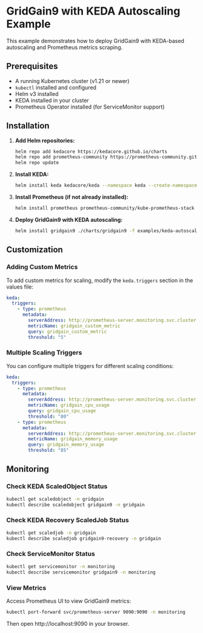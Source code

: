 # GridGain9 with KEDA Autoscaling Example

This example demonstrates how to deploy GridGain9 with KEDA-based autoscaling and Prometheus metrics scraping.

## Prerequisites

- A running Kubernetes cluster (v1.21 or newer)
- `kubectl` installed and configured
- Helm v3 installed
- KEDA installed in your cluster
- Prometheus Operator installed (for ServiceMonitor support)

## Installation

1. **Add Helm repositories:**
   ```bash
   helm repo add kedacore https://kedacore.github.io/charts
   helm repo add prometheus-community https://prometheus-community.github.io/helm-charts
   helm repo update
   ```

2. **Install KEDA:**
   ```bash
   helm install keda kedacore/keda --namespace keda --create-namespace
   ```

3. **Install Prometheus (if not already installed):**
   ```bash
   helm install prometheus prometheus-community/kube-prometheus-stack --namespace monitoring --create-namespace
   ```

4. **Deploy GridGain9 with KEDA autoscaling:**
   ```bash
   helm install gridgain9 ./charts/gridgain9 -f examples/keda-autoscaling/values.yaml --namespace gridgain --create-namespace
   ```

## Customization

### Adding Custom Metrics

To add custom metrics for scaling, modify the `keda.triggers` section in the values file:

```yaml
keda:
  triggers:
    - type: prometheus
      metadata:
        serverAddress: http://prometheus-server.monitoring.svc.cluster.local:9090
        metricName: gridgain_custom_metric
        query: gridgain_custom_metric
        threshold: "5"
```

### Multiple Scaling Triggers

You can configure multiple triggers for different scaling conditions:

```yaml
keda:
  triggers:
    - type: prometheus
      metadata:
        serverAddress: http://prometheus-server.monitoring.svc.cluster.local:9090
        metricName: gridgain_cpu_usage
        query: gridgain_cpu_usage
        threshold: "80"
    - type: prometheus
      metadata:
        serverAddress: http://prometheus-server.monitoring.svc.cluster.local:9090
        metricName: gridgain_memory_usage
        query: gridgain_memory_usage
        threshold: "85"
```

## Monitoring

### Check KEDA ScaledObject Status

```bash
kubectl get scaledobject -n gridgain
kubectl describe scaledobject gridgain9 -n gridgain
```

### Check KEDA Recovery ScaledJob Status

```bash
kubectl get scaledjob -n gridgain
kubectl describe scaledjob gridgain9-recovery -n gridgain
```

### Check ServiceMonitor Status

```bash
kubectl get servicemonitor -n monitoring
kubectl describe servicemonitor gridgain9 -n monitoring
```

### View Metrics

Access Prometheus UI to view GridGain9 metrics:
```bash
kubectl port-forward svc/prometheus-server 9090:9090 -n monitoring
```

Then open http://localhost:9090 in your browser.

